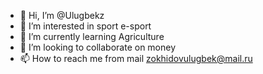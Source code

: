 - 👋 Hi, I’m @Ulugbekz
- 👀 I’m interested in sport e-sport
- 🌱 I’m currently learning Agriculture
- 💞️ I’m looking to collaborate on money
- 📫 How to reach me from mail zokhidovulugbek@mail.ru

<!---
Ulugbekz/Ulugbekz is a ✨ special ✨ repository because its `README.md` (this file) appears on your GitHub profile.
You can click the Preview link to take a look at your changes.
--->
